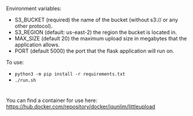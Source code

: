 Environment variables:
- S3_BUCKET (required) the name of the bucket (without s3:// or any other protocol).
- S3_REGION (default: us-east-2) the region the bucket is located in.
- MAX_SIZE (default 20) the maximum upload size in megabytes that the application allows.
- PORT (default 5000) the port that the flask application will run on.

To use:
- `python3 -m pip install -r requirements.txt`
- `./run.sh`

# 
You can find a container for use here:
https://hub.docker.com/repository/docker/iqunlim/littleupload
